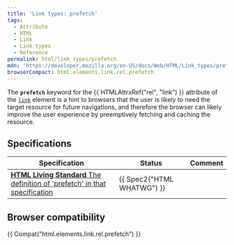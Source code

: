 ```yaml
---
title: 'Link types: prefetch'
tags:
  - Attribute
  - HTML
  - Link
  - Link types
  - Reference
permalink: html/link_types/prefetch
mdn: 'https://developer.mozilla.org/en-US/docs/Web/HTML/Link_types/prefetch'
browserCompact: html.elements.link.rel.prefetch
---
```

The **`prefetch`** keyword for the {{ HTMLAttrxRef("rel", "link") }} attribute of the [`link`](/html/element/link/) element is a hint to browsers that the user is likely to need the target resource for future navigations, and therefore the browser can likely improve the user experience by preemptively fetching and caching the resource.

## Specifications

| Specification | Status | Comment |
| --- | --- | --- |
| [**HTML Living Standard** The definition of 'prefetch' in that specification](https://html.spec.whatwg.org/multipage/#link-type-prefetch) | {{ Spec2("HTML WHATWG") }} |  |

## Browser compatibility

{{ Compat("html.elements.link.rel.prefetch") }}